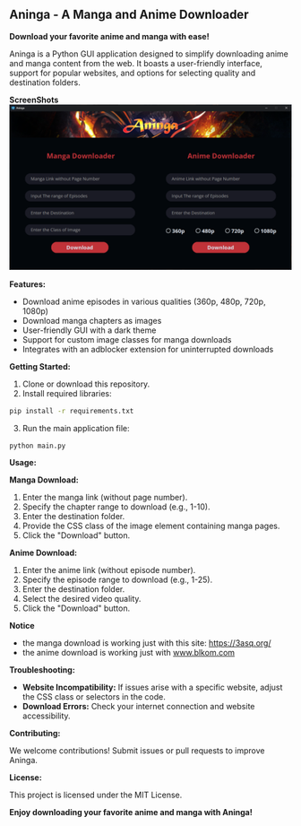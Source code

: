## Aninga - A Manga and Anime Downloader

**Download your favorite anime and manga with ease!**

Aninga is a Python GUI application designed to simplify downloading anime and manga content from the web. It boasts a user-friendly interface, support for popular websites, and options for selecting quality and destination folders.

**ScreenShots**
![Screenshot for Aninga](/Screenshot.png)

**Features:**

* Download anime episodes in various qualities (360p, 480p, 720p, 1080p)
* Download manga chapters as images
* User-friendly GUI with a dark theme
* Support for custom image classes for manga downloads
* Integrates with an adblocker extension for uninterrupted downloads

**Getting Started:**

1. Clone or download this repository.
2. Install required libraries:

```bash
pip install -r requirements.txt
```
3. Run the main application file:
```
python main.py
```
**Usage:**

**Manga Download:**

1. Enter the manga link (without page number).
2. Specify the chapter range to download (e.g., 1-10).
3. Enter the destination folder.
4. Provide the CSS class of the image element containing manga pages.
5. Click the "Download" button.

**Anime Download:**

1. Enter the anime link (without episode number).
2. Specify the episode range to download (e.g., 1-25).
3. Enter the destination folder.
4. Select the desired video quality.
5. Click the "Download" button.

**Notice**
- the manga download is working just with this site: https://3asq.org/
- the anime download is working just with www.blkom.com
  
**Troubleshooting:**

* **Website Incompatibility:** If issues arise with a specific website, adjust the CSS class or selectors in the code.
* **Download Errors:** Check your internet connection and website accessibility.

**Contributing:**

We welcome contributions! Submit issues or pull requests to improve Aninga.

**License:**

This project is licensed under the MIT License.

**Enjoy downloading your favorite anime and manga with Aninga!**
